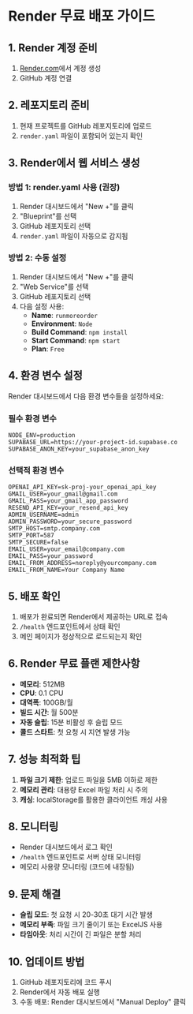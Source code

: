 # Render 무료 배포 가이드

## 1. Render 계정 준비
1. [Render.com](https://render.com)에서 계정 생성
2. GitHub 계정 연결

## 2. 레포지토리 준비
1. 현재 프로젝트를 GitHub 레포지토리에 업로드
2. `render.yaml` 파일이 포함되어 있는지 확인

## 3. Render에서 웹 서비스 생성

### 방법 1: render.yaml 사용 (권장)
1. Render 대시보드에서 "New +"를 클릭
2. "Blueprint"를 선택
3. GitHub 레포지토리 선택
4. `render.yaml` 파일이 자동으로 감지됨

### 방법 2: 수동 설정
1. Render 대시보드에서 "New +"를 클릭
2. "Web Service"를 선택
3. GitHub 레포지토리 선택
4. 다음 설정 사용:
   - **Name**: `runmoreorder`
   - **Environment**: `Node`
   - **Build Command**: `npm install`
   - **Start Command**: `npm start`
   - **Plan**: `Free`

## 4. 환경 변수 설정
Render 대시보드에서 다음 환경 변수들을 설정하세요:

### 필수 환경 변수
```
NODE_ENV=production
SUPABASE_URL=https://your-project-id.supabase.co
SUPABASE_ANON_KEY=your_supabase_anon_key
```

### 선택적 환경 변수
```
OPENAI_API_KEY=sk-proj-your_openai_api_key
GMAIL_USER=your_gmail@gmail.com
GMAIL_PASS=your_gmail_app_password
RESEND_API_KEY=your_resend_api_key
ADMIN_USERNAME=admin
ADMIN_PASSWORD=your_secure_password
SMTP_HOST=smtp.company.com
SMTP_PORT=587
SMTP_SECURE=false
EMAIL_USER=your_email@company.com
EMAIL_PASS=your_password
EMAIL_FROM_ADDRESS=noreply@yourcompany.com
EMAIL_FROM_NAME=Your Company Name
```

## 5. 배포 확인
1. 배포가 완료되면 Render에서 제공하는 URL로 접속
2. `/health` 엔드포인트에서 상태 확인
3. 메인 페이지가 정상적으로 로드되는지 확인

## 6. Render 무료 플랜 제한사항
- **메모리**: 512MB
- **CPU**: 0.1 CPU
- **대역폭**: 100GB/월
- **빌드 시간**: 월 500분
- **자동 슬립**: 15분 비활성 후 슬립 모드
- **콜드 스타트**: 첫 요청 시 지연 발생 가능

## 7. 성능 최적화 팁
1. **파일 크기 제한**: 업로드 파일을 5MB 이하로 제한
2. **메모리 관리**: 대용량 Excel 파일 처리 시 주의
3. **캐싱**: localStorage를 활용한 클라이언트 캐싱 사용

## 8. 모니터링
- Render 대시보드에서 로그 확인
- `/health` 엔드포인트로 서버 상태 모니터링
- 메모리 사용량 모니터링 (코드에 내장됨)

## 9. 문제 해결
- **슬립 모드**: 첫 요청 시 20-30초 대기 시간 발생
- **메모리 부족**: 파일 크기 줄이기 또는 ExcelJS 사용
- **타임아웃**: 처리 시간이 긴 파일은 분할 처리

## 10. 업데이트 방법
1. GitHub 레포지토리에 코드 푸시
2. Render에서 자동 배포 실행
3. 수동 배포: Render 대시보드에서 "Manual Deploy" 클릭